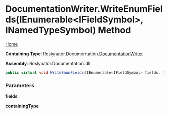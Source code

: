 <a name="_top"></a>

# DocumentationWriter\.WriteEnumFields\(IEnumerable\<IFieldSymbol>, INamedTypeSymbol\) Method

[Home](../../../../README.md#_top)

**Containing Type**: Roslynator\.Documentation\.[DocumentationWriter](../README.md#_top)

**Assembly**: Roslynator\.Documentation\.dll

```csharp
public virtual void WriteEnumFields(IEnumerable<IFieldSymbol> fields, INamedTypeSymbol containingType)
```

### Parameters

**fields**

**containingType**